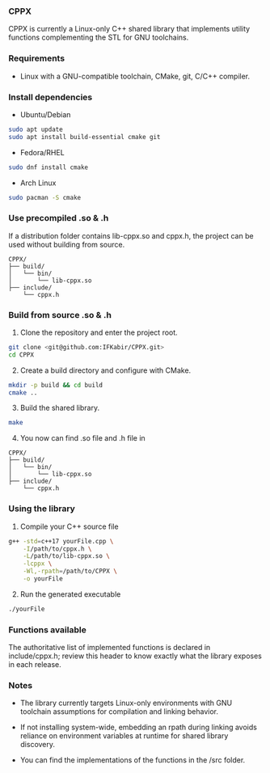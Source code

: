### CPPX

CPPX is currently a Linux-only C++ shared library that implements utility functions complementing the STL for GNU toolchains.

### Requirements

- Linux with a GNU-compatible toolchain, CMake, git, C/C++ compiler.

### Install dependencies

- Ubuntu/Debian
```bash
sudo apt update
sudo apt install build-essential cmake git
```

- Fedora/RHEL
```bash
sudo dnf install cmake
```

- Arch Linux
```bash
sudo pacman -S cmake
```

### Use precompiled .so & .h

If a distribution folder contains lib-cppx.so and cppx.h, the project can be used without building from source.
```
CPPX/
├── build/
│   └── bin/
│       └── lib-cppx.so
├── include/
    └── cppx.h
```

### Build from source .so & .h

1) Clone the repository and enter the project root.
```bash
git clone <git@github.com:IFKabir/CPPX.git>
cd CPPX
```

2) Create a build directory and configure with CMake.
```bash
mkdir -p build && cd build
cmake ..
```

3) Build the shared library.
```bash
make
```

4) You now can find .so file and .h file in
```
CPPX/
├── build/
│   └── bin/
│       └── lib-cppx.so
├── include/
    └── cppx.h
```

### Using the library

1) Compile your C++ source file
```bash
g++ -std=c++17 yourFile.cpp \
    -I/path/to/cppx.h \
    -L/path/to/lib-cppx.so \
    -lcppx \
    -Wl,-rpath=/path/to/CPPX \
    -o yourFile
```
2) Run the generated executable
```bash
./yourFile
```

### Functions available

The authoritative list of implemented functions is declared in include/cppx.h; review this header to know exactly what the library exposes in each release.

### Notes

- The library currently targets Linux-only environments with GNU toolchain assumptions for compilation and linking behavior.

- If not installing system-wide, embedding an rpath during linking avoids reliance on environment variables at runtime for shared library discovery.

- You can find the implementations of the functions in the /src folder.